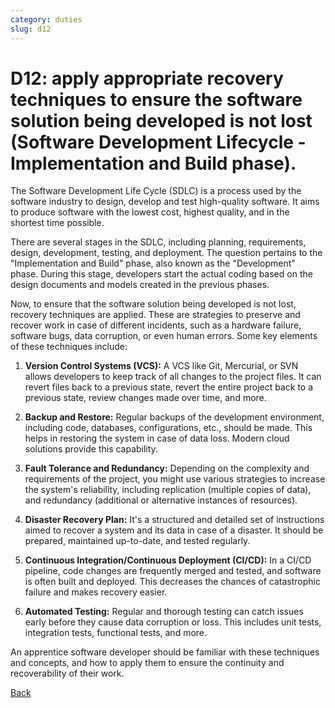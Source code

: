 ```yaml
---
category: duties
slug: d12
---
```


# D12: apply appropriate recovery techniques to ensure the software solution being developed is not lost (Software Development Lifecycle - Implementation and Build phase).

The Software Development Life Cycle (SDLC) is a process used by the software industry to design, develop and test high-quality software. It aims to produce software with the lowest cost, highest quality, and in the shortest time possible.

There are several stages in the SDLC, including planning, requirements, design, development, testing, and deployment. The question pertains to the "Implementation and Build" phase, also known as the "Development" phase. During this stage, developers start the actual coding based on the design documents and models created in the previous phases.

Now, to ensure that the software solution being developed is not lost, recovery techniques are applied. These are strategies to preserve and recover work in case of different incidents, such as a hardware failure, software bugs, data corruption, or even human errors. Some key elements of these techniques include:

1. **Version Control Systems (VCS):** A VCS like Git, Mercurial, or SVN allows developers to keep track of all changes to the project files. It can revert files back to a previous state, revert the entire project back to a previous state, review changes made over time, and more.

2. **Backup and Restore:** Regular backups of the development environment, including code, databases, configurations, etc., should be made. This helps in restoring the system in case of data loss. Modern cloud solutions provide this capability.

3. **Fault Tolerance and Redundancy:** Depending on the complexity and requirements of the project, you might use various strategies to increase the system's reliability, including replication (multiple copies of data), and redundancy (additional or alternative instances of resources).

4. **Disaster Recovery Plan:** It's a structured and detailed set of instructions aimed to recover a system and its data in case of a disaster. It should be prepared, maintained up-to-date, and tested regularly.

5. **Continuous Integration/Continuous Deployment (CI/CD):** In a CI/CD pipeline, code changes are frequently merged and tested, and software is often built and deployed. This decreases the chances of catastrophic failure and makes recovery easier.

6. **Automated Testing:** Regular and thorough testing can catch issues early before they cause data corruption or loss. This includes unit tests, integration tests, functional tests, and more.

An apprentice software developer should be familiar with these techniques and concepts, and how to apply them to ensure the continuity and recoverability of their work.

[Back](../README.md)
